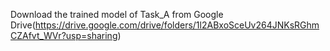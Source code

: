Download the trained model of Task_A from Google Drive(https://drive.google.com/drive/folders/1l2ABxoSceUv264JNKsRGhmCZAfvt_WVr?usp=sharing)
